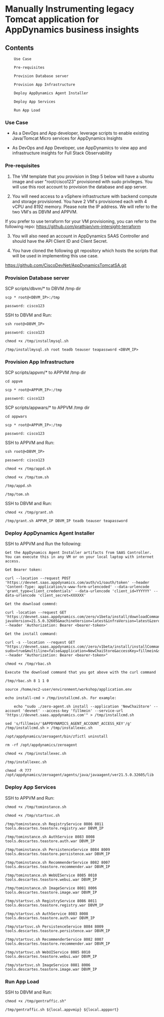 # Manually Instrumenting legacy Tomcat application for AppDynamics business insights 
## Contents
        Use Case

        Pre-requisites

        Provision Database server

        Provision App Infrastructure

        Deploy AppDynamics Agent Installer

        Deploy App Services

        Run App Load


### Use Case

* As a DevOps and App developer, leverage scripts to enable existing Java/Tomcat Micro services for AppDynamics Insights

* As DevOps and App Developer, use AppDynamics to view app and infrastructure insights for Full Stack Observability


### Pre-requisites

1. The VM template that you provision in Step 5 below will have a ubuntu image and user "root/cisco123" provisioned with sudo privileges. You will use this root account to provision the database and app server.

2. You will need access to a vSphere infrastructure with backend compute and storage provisioned. You have 2 VM's provisioned each with 4 vCPU and 8192 memory. Please note the IP address. We will refer to the two VM's as DBVM and APPVM.

If you prefer to use terraform for your VM provisioning, you can refer to the following repo: https://github.com/prathjan/vm-intersight-terraform

3. You will also need an account in AppDynamics SAAS Controller and should have the API Client ID and Client Secret.

4. You have cloned the following git repository which hosts the scripts that will be used in implementing this use case. 

https://github.com/CiscoDevNet/AppDynamicsTomcatSA.git


### Provision Database server

SCP scripts/dbvm/* to DBVM /tmp dir

    scp * root@<DBVM_IP>:/tmp

    password: cisco123

SSH to DBVM and Run:

    ssh root@<DBVM_IP>

    password: cisco123

    chmod +x /tmp/installmysql.sh

    /tmp/installmysql.sh root teadb teauser teapassword <DBVM_IP>


### Provision App Infrastructure

SCP scripts/appvm/* to APPVM /tmp dir

    cd appvm

    scp * root@<APPVM_IP>:/tmp

    password: cisco123

SCP scripts/appwars/* to APPVM /tmp dir

    cd appwars

    scp * root@<APPVM_IP>:/tmp

    password: cisco123

SSH to APPVM and Run: 

    ssh root@<DBVM_IP>

    password: cisco123

    chmod +x /tmp/appd.sh

    chmod +x /tmp/tom.sh

    /tmp/appd.sh

    /tmp/tom.sh    

SSH to DBVM and Run: 

    chmod +x /tmp/grant.sh

    /tmp/grant.sh APPVM_IP DBVM_IP teadb teauser teapassword


### Deploy AppDynamics Agent Installer

SSH to APPVM and Run the following:     

    Get the AppDynamics Agent Installer artifacts from SAAS Controller. You can execute this in any VM or on your local laptop with internet access.

    Get Bearer token:

    curl --location --request POST 'https://devnet.saas.appdynamics.com/auth/v1/oauth/token' --header 'Content-Type: application/x-www-form-urlencoded' --data-urlencode 'grant_type=client_credentials' --data-urlencode 'client_id=YYYYYY' --data-urlencode 'client_secret=XXXXXX'

    Get the download commnd:

    curl -location --request GET 'https://devnet.saas.appdynamics.com/zero/v1beta/install/downloadCommand?javaVersion=21.5.0.32605&machineVersion=latest&infraVersion=latest&zeroVersion=latest&multiline=false' --header 'Authorization: Bearer <bearer-token>'

    Get the install command:

    curl -s --location --request GET "https://devnet.saas.appdynamics.com//zero/v1beta/install/installCommand?sudo=true&multiline=false&application=NewChaiStore&accessKey=fillmein&serviceUrl=https://devnet.saas.appdynamics.com" --header "Authorization: Bearer <bearer-token>"

    chmod +x /tmp/rbac.sh

    Execute the download command that you got above with the curl command

    /tmp/rbac.sh 8 1 1 0

    source /home/ec2-user/environment/workshop/application.env

    echo install-cmd > /tmp/installcmd.sh. For example: 

        echo "sudo ./zero-agent.sh install --application 'NewChaiStore' --account 'devnet' --access-key 'fillmein' --service-url 'https://devnet.saas.appdynamics.com'" > /tmp/installcmd.sh

    sed 's/fillmein/'$APPDYNAMICS_AGENT_ACCOUNT_ACCESS_KEY'/g' /tmp/installcmd.sh > /tmp/installexec.sh

    /opt/appdynamics/zeroagent/bin/zfictl uninstall

    rm -rf /opt/appdynamics/zeroagent

    chmod +x /tmp/installexec.sh

    /tmp/installexec.sh

    chmod -R 777 /opt/appdynamics/zeroagent/agents/java/javaagent/ver21.5.0.32605/lib


### Deploy App Services

SSH to APPVM and Run: 

    chmod +x /tmp/tominstance.sh

    chmod +x /tmp/startsvc.sh

    /tmp/tominstance.sh RegistryService 8086 8011 tools.descartes.teastore.registry.war DBVM_IP

    /tmp/tominstance.sh AuthService 8083 8008 tools.descartes.teastore.auth.war DBVM_IP

    /tmp/tominstance.sh PersistenceService 8084 8009 tools.descartes.teastore.persistence.war DBVM_IP

    /tmp/tominstance.sh RecommenderService 8082 8007 tools.descartes.teastore.recommender.war DBVM_IP

    /tmp/tominstance.sh WebUIService 8085 8010 tools.descartes.teastore.webui.war DBVM_IP

    /tmp/tominstance.sh ImageService 8081 8006 tools.descartes.teastore.image.war DBVM_IP

    /tmp/startsvc.sh RegistryService 8086 8011 tools.descartes.teastore.registry.war DBVM_IP

    /tmp/startsvc.sh AuthService 8083 8008 tools.descartes.teastore.auth.war DBVM_IP

    /tmp/startsvc.sh PersistenceService 8084 8009 tools.descartes.teastore.persistence.war DBVM_IP

    /tmp/startsvc.sh RecommenderService 8082 8007 tools.descartes.teastore.recommender.war DBVM_IP

    /tmp/startsvc.sh WebUIService 8085 8010 tools.descartes.teastore.webui.war DBVM_IP
    
    /tmp/startsvc.sh ImageService 8081 8006 tools.descartes.teastore.image.war DBVM_IP


### Run App Load

SSH to DBVM and Run: 

    chmod +x /tmp/gentraffic.sh"

    /tmp/gentraffic.sh ${local.appvmip} ${local.appport}